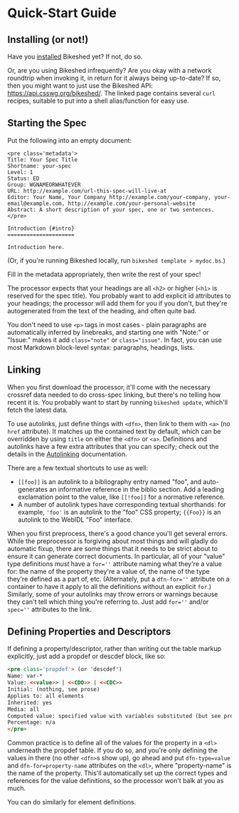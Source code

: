 Quick-Start Guide
=================

Installing (or not!)
--------------------

Have you [installed](install.md) Bikeshed yet?
If not, do so.

Or, are you using Bikeshed infrequently?
Are you okay with a network roundtrip when invoking it,
in return for it always being up-to-date?
If so, then you might want to just use the Bikeshed API: <https://api.csswg.org/bikeshed/>.
The linked page contains several `curl` recipes,
suitable to put into a shell alias/function for easy use.

Starting the Spec
-----------------

Put the following into an empty document:

```
<pre class='metadata'>
Title: Your Spec Title
Shortname: your-spec
Level: 1
Status: ED
Group: WGNAMEORWHATEVER
URL: http://example.com/url-this-spec-will-live-at
Editor: Your Name, Your Company http://example.com/your-company, your-email@example.com, http://example.com/your-personal-website
Abstract: A short description of your spec, one or two sentences.
</pre>

Introduction {#intro}
=====================

Introduction here.
```

(Or, if you're running Bikeshed locally, run `bikeshed template > mydoc.bs`.)

Fill in the metadata appropriately, then write the rest of your spec!

The processor expects that your headings are all `<h2>` or higher (`<h1>` is reserved for the spec title).
You probably want to add explicit id attributes to your headings;
the processor will add them for you if you don't,
but they're autogenerated from the text of the heading,
and often quite bad.

You don't need to use `<p>` tags in most cases -
plain paragraphs are automatically inferred by linebreaks,
and starting one with "Note:" or "Issue:" makes it add `class="note"` or `class="issue"`.
In fact, you can use most Markdown block-level syntax:
paragraphs, headings, lists.

Linking
-------

When you first download the processor, it'll come with the necessary crossref data needed to do cross-spec linking,
but there's no telling how recent it is.
You probably want to start by running `bikeshed update`, which'll fetch the latest data.

To use autolinks, just define things with `<dfn>`,
then link to them with `<a>` (no `href` attribute).
It matches up the contained text by default,
which can be overridden by using `title` on either the `<dfn>` or `<a>`.
Definitions and autolinks have a few extra attributes that you can specify;
check out the details in the [Autolinking](https://tabatkins.github.io/bikeshed/#autolinking) documentation.

There are a few textual shortcuts to use as well:
* `[[foo]]` is an autolink to a bibliography entry named "foo", and auto-generates an informative reference in the biblio section.
    Add a leading exclamation point to the value, like `[[!foo]]` for a normative reference.
* A number of autolink types have corresponding textual shorthands: for example, `'foo'` is an autolink to the "foo" CSS property; `{{Foo}}` is an autolink to the WebIDL "Foo" interface.

When you first preprocess, there's a good chance you'll get several errors.
While the preprocessor is forgiving about most things and will gladly do automatic fixup,
there are some things that it needs to be strict about to ensure it can generate correct documents.
In particular, all of your "value" type definitions *must* have a `for=''` attribute naming what they're a value for:
the name of the property they're a value of, the name of the type they're defined as a part of, etc.
(Alternately, put a `dfn-for=''` attribute on a container to have it apply to all the definitions without an explicit `for`.)
Similarly, some of your autolinks may throw errors or warnings because they can't tell which thing you're referring to.
Just add `for=''` and/or `spec=''` attributes to the link.

Defining Properties and Descriptors
-----------------------------------

If defining a property/descriptor, rather than writing out the table markup explicitly, just add a propdef or descdef block, like so:

~~~~html
<pre class='propdef'> (or 'descdef')
Name: var-*
Value: <<value>> | <<CDO>> | <<CDC>>
Initial: (nothing, see prose)
Applies to: all elements
Inherited: yes
Media: all
Computed value: specified value with variables substituted (but see prose for "invalid variables")
Percentage: n/a
</pre>
~~~~

Common practice is to define all of the values for the property in a `<dl>` underneath the propdef table.
If you do so, and you're only defining the values in there
(no other `<dfn>`s show up),
go ahead and put `dfn-type=value` and `dfn-for=property-name` attributes on the `<dl>`,
where "property-name" is the name of the property.
This'll automatically set up the correct types and references for the value definitions,
so the processor won't balk at you as much.

You can do similarly for element definitions.
